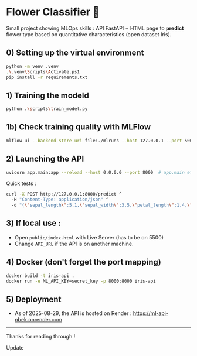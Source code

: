 # Flower Classifier 🌸

Small project showing MLOps skills : API FastAPI + HTML page to **predict** flower type based on quantitative characteristics (open dataset Iris).

## 0) Setting up the virtual environment
```bash
python -m venv .venv
.\.venv\Scripts\Activate.ps1
pip install -r requirements.txt
```

## 1) Training the modeld
```bash
python .\scripts\train_model.py
```

## 1b) Check training quality with MLFlow
```bash
mlflow ui --backend-store-uri file:./mlruns --host 127.0.0.1 --port 5000
```

## 2) Launching the API 
```bash
uvicorn app.main:app --reload --host 0.0.0.0 --port 8000  # app.main et pas app/main....
```

Quick tests :
```bash
curl -X POST http://127.0.0.1:8000/predict ^
  -H "Content-Type: application/json" ^
  -d "{\"sepal_length\":5.1,\"sepal_width\":3.5,\"petal_length\":1.4,\"petal_width\":0.2}"
```

## 3) If local use : 
- Open `public/index.html` with Live Server (has to be on 5500)
- Change `API_URL` if the API is on another machine.

## 4) Docker (don't forget the port mapping)
```bash
docker build -t iris-api .
docker run -e ML_API_KEY=secret_key -p 8000:8000 iris-api
```

## 5) Deployment
- As of 2025-08-29, the API is hosted on Render : https://ml-api-nbek.onrender.com

---
 Thanks for reading through !

 Update
